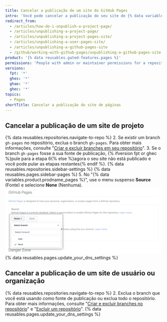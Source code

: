 ```yaml
---
title: Cancelar a publicação de um site do GitHub Pages
intro: 'Você pode cancelar a publicação do seu site de {% data variables.product.prodname_pages %} para que não fique mais disponível.'
redirect_from:
  - /articles/how-do-i-unpublish-a-project-page/
  - /articles/unpublishing-a-project-page/
  - /articles/unpublishing-a-project-pages-site/
  - /articles/unpublishing-a-user-pages-site/
  - /articles/unpublishing-a-github-pages-site
  - /github/working-with-github-pages/unpublishing-a-github-pages-site
product: '{% data reusables.gated-features.pages %}'
permissions: 'People with admin or maintainer permissions for a repository can unpublish a {% data variables.product.prodname_pages %} site.'
versions:
  fpt: '*'
  ghes: '*'
  ghae: '*'
  ghec: '*'
topics:
  - Pages
shortTitle: Cancelar a publicação do site de páginas
---
```


## Cancelar a publicação de um site de projeto

{% data reusables.repositories.navigate-to-repo %}
2. Se existir um branch `gh-pages` no repositório, exclua o branch `gh-pages`. Para obter mais informações, consulte "[Criar e excluir branches em seu repositório](/articles/creating-and-deleting-branches-within-your-repository#deleting-a-branch)".
3. Se o branch `gh-pages` fosse a sua fonte de publicação, {% ifversion fpt or ghec %}pule para a etapa 6{% else %}agora o seu site não está publicado e você pode pular as etapas restantes{% endif %}.
{% data reusables.repositories.sidebar-settings %}
{% data reusables.pages.sidebar-pages %}
5. No "{% data variables.product.prodname_pages %}", use o menu suspenso **Source** (Fonte) e selecione **None** (Nenhuma). ![Menu suspenso para selecionar uma fonte de publicação](/assets/images/help/pages/publishing-source-drop-down.png)
{% data reusables.pages.update_your_dns_settings %}

## Cancelar a publicação de um site de usuário ou organização

{% data reusables.repositories.navigate-to-repo %}
2. Exclua o branch que você está usando como fonte de publicação ou exclua todo o repositório. Para obter mais informações, consulte "[Criar e excluir branches no repositório](/articles/creating-and-deleting-branches-within-your-repository#deleting-a-branch)" e "[Excluir um repositório](/articles/deleting-a-repository)".
{% data reusables.pages.update_your_dns_settings %}
